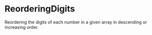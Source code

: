 # ReorderingDigits
Reordering the digits of each number in a given array in descending or increasing order.
